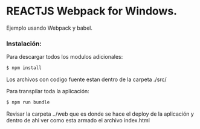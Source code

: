 # REACTJS Webpack for Windows.

Ejemplo usando Webpack y babel.

### Instalación:

Para descargar todos los modulos adicionales:
```sh
$ npm install
```
Los archivos con codigo fuente estan dentro de la carpeta ./src/

Para transpilar toda la aplicación:
```sh
$ npm run bundle
```

Revisar la carpeta ../web que es donde se hace el deploy de la aplicación y dentro de ahi
ver como esta armado el archivo index.html
